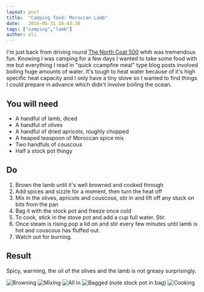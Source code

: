 ```yaml
---
layout: post
title:  "Camping food: Moroccan Lamb"
date:   2016-05-31 18:43:30
tags: ["camping","lamb"]
author: oli
---
```


I'm just back from driving round [The North Coat 500](https://www.northcoast500.com) whih was tremendous fun.  Knowing I was camping for a few days I wanted to take some food with me but everything I read in "quick ccampfire meal" type blog posts involved boiling huge amounts of water.  It's tough to heat water because of it's high specific heat capacity and I only have a tiny stove so I wanted to find things I could prepare in advance which didn't involve boiling the ocean.

## You will need

* A handful of lamb, diced
* A handful of olives
* A handful of dried apricots, roughly chopped
* A heaped teaspoon of Moroccan spice mix
* Two handfuls of couscous
* Half a stock pot thingy

## Do

1. Brown the lamb until it's well browned and cooked through
2. Add spices and sizzle for a moment, then turn the heat off
3. Mix in the olives, apricots and couscous, stir in and lift off any stuck on bits from the pan
4. Bag it with the stock pot and freeze once cold
5. To cook, stick in the stove pot and add a cup full water. Stir.
6. Once steam is rising pop a lid on and stir every few minutes until lamb is hot and couscous has fluffed out.
7. Watch out for burning.



## Result
Spicy, warming, the oil of the olives and the lamb is not greasy surprisingly.

![Browning](/images/blog/moroccan-lamb/moroccan-lamb-1.jpg)
![Mixing](/images/blog/moroccan-lamb/moroccan-lamb-2.jpg)
![All in](/images/blog/moroccan-lamb/moroccan-lamb-3.jpg)
![Bagged (note stock pot in bag)](/images/blog/moroccan-lamb/moroccan-lamb-4.jpg)
![Cooking](/images/blog/moroccan-lamb/moroccan-lamb-5.jpg)


